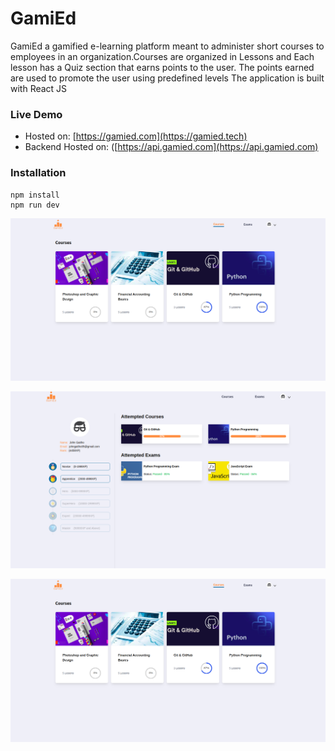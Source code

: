 # GamiEd
GamiEd a gamified e-learning platform meant to administer short courses to employees in an organization.Courses are organized in Lessons and Each lesson has a Quiz section that earns points to the user. The points earned are used to promote the user using predefined levels
The application is built with React JS

### Live Demo
- Hosted on: [https://gamied.com](https://gamied.tech)
- Backend Hosted on: ([https://api.gamied.com](https://api.gamied.com)

### Installation
```
npm install
npm run dev
```

![Homepage](src/assets/homepage.png)

![Profile](src/assets/profile.png)

![Exam](src/assets/homepage.png)

